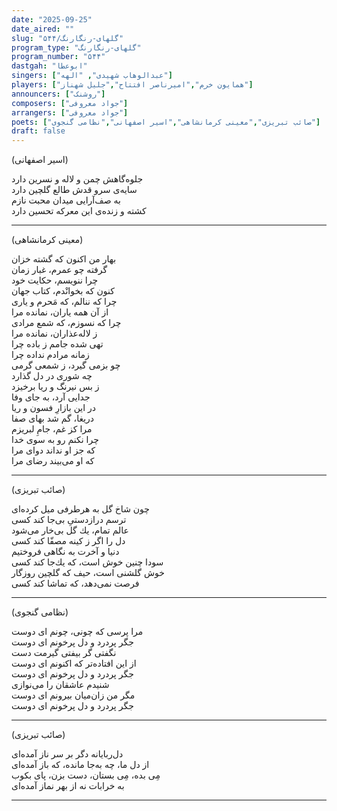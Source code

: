 ```yaml
---
date: "2025-09-25"
date_aired: ""
slug: "گلهای-رنگارنگ/۵۴۴"
program_type: "گلهای-رنگارنگ"
program_number: "۵۴۴"
dastgah: "ابوعطا"
singers: ["عبدالوهاب شهیدی", "الهه"]
players: ["همایون خرم","امیرناصر افتتاح","جلیل شهناز"]
announcers: ["روشنک"]
composers: ["جواد معروفی"]
arrangers: ["جواد معروفی"]
poets: ["صائب تبریزی","معینی کرمانشاهی","اسیر اصفهانی","نظامی گنجوی"]
draft: false
---
```


(اسیر اصفهانی)

جلوه‌گاهش چمن و لاله و نسرین دارد  
سایه‌ی سرو قدش طالع گلچین دارد  
به صف‌آرایی میدان محبت نازم  
كشته و زنده‌ی این معركه تحسین دارد

---

(معینی کرمانشاهی)

بهار من اكنون كه گشته خزان  
گرفته چو عمرم، غبار زمان  
چرا ننویسم، حكایت خود  
كنون كه بخوانْدم، كتاب جهان  
چرا كه ننالم، كه مَحرم و یاری  
از آن همه یاران، نمانده مرا  
چرا كه نسوزم، كه شمع مرادی  
ز لاله‌عذاران، نمانده مرا  
تهی شده جامم ز باده چرا  
زمانه مرادم نداده چرا  
چو بزمی گیرد، ز شمعی گرمی  
چه شوری در دل گذارد  
ز بس نیرنگ و ریا برخیزد  
جدایی آرد، به جای وفا  
در این بازارِ فسون و ریا  
دریغا، گم شد بهای صفا  
مرا كز غم، جامِ لبریزم  
چرا نكنم رو به سوی خدا  
كه جز او نداند دوای مرا  
كه او می‌بیند رضای مرا  

---

(صائب تبریزی)

چون شاخ گل به هرطرفی میل كرده‌ای  
ترسم درازدستیِ بی‌جا كند كسی  
عالم تمام، یك گل بی‌خار می‌شود  
دل را اگر ز كینه مصفّا كند كسی  
دنیا و آخرت به نگاهی فروختیم  
سودا چنین خوش است، كه یك‌جا كند كسی  
خوش گلشنی است، حیف كه گلچین روزگار  
فرصت نمی‌دهد، كه تماشا كند كسی 

---

(نظامی گنجوی)

مرا پرسی كه چونی، چونم ای دوست  
جگر پردرد و دل پرخونم ای دوست  
نگفتی گر بیفتی گیرمت دست  
از این افتاده‌تر كه اكنونم ای دوست  
جگر پردرد و دل پرخونم ای دوست  
شنیدم عاشقان را می‌نوازی  
مگر من زان‌میان بیرونم ای دوست  
جگر پردرد و دل پرخونم ای دوست

---

(صائب تبریزی)


دل‌ربایانه دگر بر سر ناز آمده‌ای  
از دل ما، چه به‌جا مانده، كه باز آمده‌ای  
مِی بده، مِی بستان، دست بزن، پای بكوب  
به خرابات نه از بهر نماز آمده‌ای 

---
